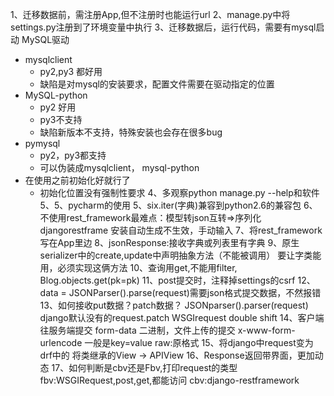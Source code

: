 1、迁移数据前，需注册App,但不注册时也能运行url
2、manage.py中将settings.py注册到了环境变量中执行
3、迁移数据后，运行代码，需要有mysql启动
MySQL驱动

- mysqlclient
  - py2,py3 都好用
  - 缺陷是对mysql的安装要求，配置文件需要在驱动指定的位置
- MySQL-python
  - py2 好用
  - py3不支持
  - 缺陷新版本不支持，特殊安装也会存在很多bug
- pymysql
  - py2，py3都支持
  - 可以伪装成mysqlclient， mysql-python
- 在使用之前初始化好就行了
  - 初始化位置没有强制性要求
4、多观察python manage.py --help和软件5、5、pycharm的使用
5、six.iter(字典)兼容到python2.6的兼容包
6、不使用rest_framework最难点：模型转json互转=>序列化
  djangorestframe 安装自动生成不生效，手动输入
7、将rest_framework 写在App里边
8、jsonResponse:接收字典或列表里有字典
9、原生serializer中的create,update中声明抽象方法（不能被调用）
要让字类能用，必须实现这俩方法
10、查询用get,不能用filter, Blog.objects.get(pk=pk)
11、post提交时，注释掉settings的csrf
12、data = JSONParser().parse(request)需要json格式提交数据，不然报错
13、如何接收put数据？patch数据？
JSONparser().parser(request)
django默认没有的request.patch
WSGIrequest
double shift
14、客户端往服务端提交
form-data
  二进制，文件上传的提交
x-www-form-urlencode
  一般是key=value
raw:原格式
15、将django中request变为drf中的
将类继承的View -> APIView
16、Response返回带界面，更加动态
17、如何判断是cbv还是Fbv,打印request的类型
fbv:WSGIRequest,post,get,都能访问
cbv:django-restframework

